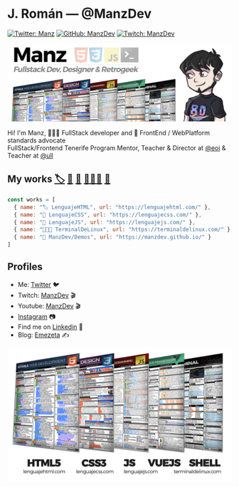 # J. Román — @ManzDev

[![Twitter: Manz](https://img.shields.io/twitter/follow/Manz?style=social)](https://twitter.com/Manz)
[![GitHub: ManzDev](https://img.shields.io/github/followers/ManzDev?label=ManzDev&style=social)](https://github.com/ManzDev)
[![Twitch: ManzDev](https://img.shields.io/twitch/status/ManzDev?label=Twitch&style=social)](https://twitch.tv/ManzDev)

![ManzDev - GitHub Profile](https://raw.githubusercontent.com/ManzDev/manzdev/master/github-profile.jpg)

Hi! I'm Manz, 👨🏽‍💻 FullStack developer and 🥑 FrontEnd / WebPlatform standards  advocate<br>
FullStack/Frontend Tenerife Program Mentor, Teacher & Director at [@eoi](https://twitter.com/eoi) & Teacher at [@ull](https://twitter.com/ull)

## My works [🏷️](https://lenguajehtml.com/) [🎨](https://lenguajecss.com/) [🤖](https://lenguajejs.com/) [👨🏽‍💻](https://terminaldelinux.com/) [🏓](https://manzdev.github.io/)

```js
const works = [
  { name: "🏷️ LenguajeHTML", url: "https://lenguajehtml.com/" },
  { name: "🎨 LenguajeCSS", url: "https://lenguajecss.com/" },
  { name: "🤖 LenguajeJS", url: "https://lenguajejs.com/" },
  { name: "👨🏽‍💻 TerminalDeLinux", url: "https://terminaldelinux.com/" },
  { name: "🏓 ManzDev/Demos", url: "https://manzdev.github.io/" }
]
```

## Profiles

- Me: [Twitter](https://twitter.com/Manz) 🐦 
- Twitch: [ManzDev](https://twitch.tv/ManzDev) 🎬
- Youtube: [ManzDev](https://youtube.com/c/ManzDev) 🎬
- [Instagram](https://instagram.com/joseromanhdez) 📷
- Find me on [Linkedin](https://www.linkedin.com/in/joseromanhdez/) 💼
- Blog: [Emezeta](https://www.emezeta.com/) ✍️

[![FrontEnd Cheatsheets](https://raw.githubusercontent.com/ManzDev/manzdev/master/cheatsheets.png)](https://twitter.com/Manz/status/1275338301172600837)
